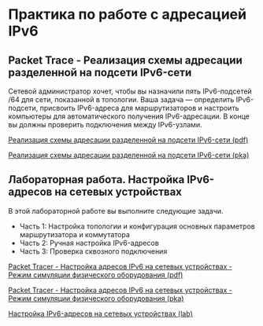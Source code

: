 #  Практика по работе с адресацией IPv6

<!-- 12.9.1 -->
## Packet Trace - Реализация схемы адресации разделенной на подсети IPv6-сети

Сетевой администратор хочет, чтобы вы назначили пять IPv6-подсетей /64 для сети, показанной в топологии. Ваша задача — определить IPv6-подсети, присвоить IPv6-адреса для маршрутизаторов и настроить компьютеры для автоматического получения IPv6-адресации. В конце вы должны проверить подключения между IPv6-узлами.

[Реализация схемы адресации разделенной на подсети IPv6-сети (pdf)](./assets/12.9.1-packet-tracer---implement-a-subnetted-ipv6-addressing-scheme.pdf)

[Реализация схемы адресации разделенной на подсети IPv6-сети (pka)](./assets/12.9.1-packet-tracer---implement-a-subnetted-ipv6-addressing-scheme.pka)

<!-- 12.9.2 -->
## Лабораторная работа. Настройка IPv6-адресов на сетевых устройствах

В этой лабораторной работе вы выполните следующие задачи.

* Часть 1: Настройка топологии и конфигурация основных параметров маршрутизатора и коммутатора
* Часть 2: Ручная настройка IPv6-адресов
* Часть 3: Проверка сквозного подключения

[Packet Tracer - Настройка адресов IPv6 на сетевых устройствах - Режим симуляции физического оборудования (pdf)](./assets/12.9.2-packet-tracer---configure-ipv6-addresses-on-network-devices---physical-mode.pdf)

[Packet Tracer - Настройка адресов IPv6 на сетевых устройствах - Режим симуляции физического оборудования (pka)](./assets/12.9.2-packet-tracer---configure-ipv6-addresses-on-network-devices---physical-mode.pka)

[Настройка IPv6-адресов на сетевых устройствах (lab)](./assets/12.9.2-lab---configure-ipv6-addresses-on-network-devices.pdf)



